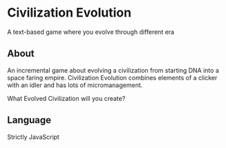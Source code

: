 # Civilization Evolution
A text-based game where you evolve through different era

## About

An incremental game about evolving a civilization from starting DNA into a space faring empire.
Civilization Evolution combines elements of a clicker with an idler and has lots of micromanagement.

What Evolved Civilization will you create?

## Language
Strictly JavaScript
